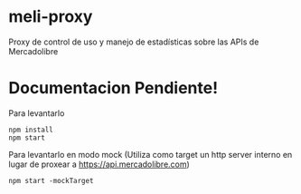 # meli-proxy
Proxy de control de uso y manejo de estadísticas sobre las APIs de Mercadolibre

# Documentacion Pendiente!

 Para levantarlo

	npm install
	npm start


 Para levantarlo en modo mock (Utiliza como target un http server interno en lugar de proxear a https://api.mercadolibre.com)

	npm start -mockTarget
